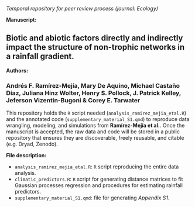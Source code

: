 _Temporal repository for peer review process (journal: Ecology)_

__Manuscript:__ 

## Biotic and abiotic factors directly and indirectly impact the structure of non-trophic networks in a rainfall gradient.

__Authors:__ 

### Andrés F. Ramírez-Mejía, Mary De Aquino, Michael Castaño Díaz, Juliana Hinz Wolter, Henry S. Pollock, J. Patrick Kelley, Jeferson Vizentin-Bugoni & Corey E. Tarwater

This repository holds the `R` script needed (`analysis_ramirez_mejia_etal.R`) and the annotated code (`supplementary_material_S1.qmd`) to reproduce data wrangling, modeling, and simulations from __Ramírez-Mejía et al.__. Once the manuscript is accepted, the raw data and code will be stored in a public repository that ensures they are discoverable, freely reusable, and citable (e.g. Dryad, Zenodo).

__File description:__

- `analysis_ramirez_mejia_etal.R`: `R` script reproducing the entire data analysis.
- `climatic_predictors.R`: `R` script for generating distance matrices to fit Gaussian processes regression and procedures for estimating rainfall predictors.
- `supplementary_material_S1.qmd`: file for generating _Appendix S1_.

